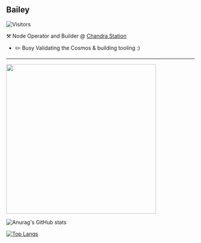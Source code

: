## Bailey
![Visitors](https://visitor-badge.laobi.icu/badge?page_id=pescqual)

:hammer_and_pick: Node Operator and Builder @ [Chandra Station](https://chandrastation.com)
-   :pencil2: Busy Validating the Cosmos & building tooling :)

---

<img align='center' src='https://user-images.githubusercontent.com/87731208/177434745-3c3d322d-46c5-47a7-bc6b-4d5c3f48533f.gif' width='400'>


![Anurag's GitHub stats](https://github-readme-stats.vercel.app/api?username=pescqual&show_icons=true&theme=synthwave)

[![Top Langs](https://github-readme-stats.vercel.app/api/top-langs/?username=pescqual&layout=compact)](https://github.com/anuraghazra/github-readme-stats)
